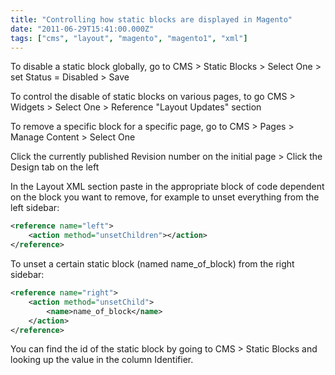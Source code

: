```yaml
---
title: "Controlling how static blocks are displayed in Magento"
date: "2011-06-29T15:41:00.000Z"
tags: ["cms", "layout", "magento", "magento1", "xml"]
---
```


To disable a static block globally, go to CMS > Static Blocks > Select One > set Status = Disabled > Save

To control the disable of static blocks on various pages, to go CMS > Widgets > Select One > Reference "Layout Updates" section

To remove a specific block for a specific page, go to CMS > Pages > Manage Content > Select One

Click the currently published Revision number on the initial page > Click the Design tab on the left

In the Layout XML section paste in the appropriate block of code dependent on the block you want to remove, for example to unset everything from the left sidebar:

```xml
<reference name="left">
    <action method="unsetChildren"></action>
</reference>
```

To unset a certain static block (named name_of_block) from the right sidebar:

```xml
<reference name="right">
    <action method="unsetChild">
        <name>name_of_block</name>
    </action>
</reference>
```

You can find the id of the static block by going to CMS > Static Blocks and looking up the value in the column Identifier.
